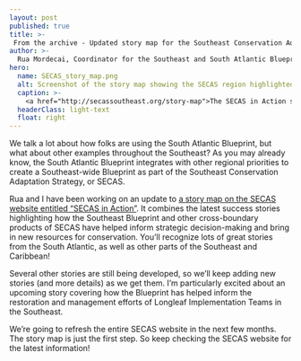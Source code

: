 ```yaml
---
layout: post
published: true
title: >-
 From the archive - Updated story map for the Southeast Conservation Adaptation Strategy
author: >-
  Rua Mordecai, Coordinator for the Southeast and South Atlantic Blueprints
hero:
  name: SECAS_story_map.png
  alt: Screenshot of the story map showing the SECAS region highlighted in green, pins for the location of each story, and a bottom menu with a title and thumbnail image for each story.
  caption: >-
    <a href="http://secassoutheast.org/story-map">The SECAS in Action story map</a>.
  headerClass: light-text
  float: right
---
```

We talk a lot about how folks are using the South Atlantic Blueprint, but what about other examples throughout the Southeast? As you may already know, the South Atlantic Blueprint integrates with other regional priorities to create a Southeast-wide Blueprint as part of the Southeast Conservation Adaptation Strategy, or SECAS.

Rua and I have been working on an update to [a story map on the SECAS website entitled “SECAS in Action”](http://www.southatlanticlcc.org/2018/08/07/updated-story-map-for-the-southeast-conservation-adaptation-strategy/). It combines the latest success stories highlighting how the Southeast Blueprint and other cross-boundary products of SECAS have helped inform strategic decision-making and bring in new resources for conservation. You’ll recognize lots of great stories from the South Atlantic, as well as other parts of the Southeast and Caribbean!<!--more-->

Several other stories are still being developed, so we’ll keep adding new stories (and more details) as we get them. I’m particularly excited about an upcoming story covering how the Blueprint has helped inform the restoration and management efforts of Longleaf Implementation Teams in the Southeast.

We’re going to refresh the entire SECAS website in the next few months. The story map is just the first step. So keep checking the SECAS website for the latest information!
